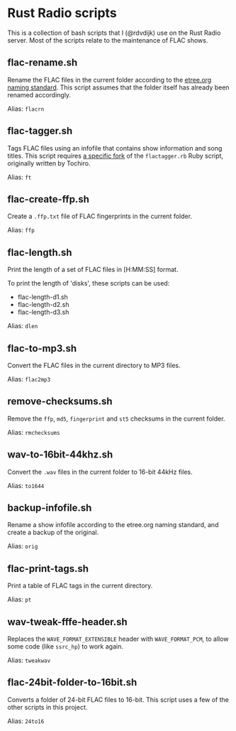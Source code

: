 # Rust Radio scripts

This is a collection of bash scripts that I (@rdvdijk) use on the
Rust Radio server. Most of the scripts relate to the maintenance 
of FLAC shows.

## flac-rename.sh

Rename the FLAC files in the current folder according to the
[etree.org naming standard](http://wiki.etree.org/index.php?page=NamingStandards).
This script assumes that the folder itself has already been renamed
accordingly.

Alias: `flacrn`

## flac-tagger.sh

Tags FLAC files using an infofile that contains show information
and song titles. This script requires
[a specific fork](https://github.com/rdvdijk/flactagger/tree/combined-album)
of the `flactagger.rb` Ruby script, originally written by Tochiro.

Alias: `ft`

## flac-create-ffp.sh

Create a `.ffp.txt` file of FLAC fingerprints in the current folder.

Alias: `ffp`

## flac-length.sh

Print the length of a set of FLAC files in [H:MM:SS] format.

To print the length of 'disks', these scripts can be used:

* flac-length-d1.sh
* flac-length-d2.sh
* flac-length-d3.sh

Alias: `dlen`

## flac-to-mp3.sh

Convert the FLAC files in the current directory to MP3 files.

Alias: `flac2mp3`

## remove-checksums.sh

Remove the `ffp`, `md5`, `fingerprint` and `st5` checksums in the
current folder.

Alias: `rmchecksums`

## wav-to-16bit-44khz.sh

Convert the `.wav` files in the current folder to 16-bit 44kHz
files.

Alias: `to1644`

## backup-infofile.sh

Rename a show infofile according to the etree.org naming standard,
and create a backup of the original.

Alias: `orig`

## flac-print-tags.sh

Print a table of FLAC tags in the current directory.

Alias: `pt`

## wav-tweak-fffe-header.sh

Replaces the `WAVE_FORMAT_EXTENSIBLE` header with `WAVE_FORMAT_PCM`,
to allow some code (like `ssrc_hp`) to work again.

Alias: `tweakwav`

## flac-24bit-folder-to-16bit.sh

Converts a folder of 24-bit FLAC files to 16-bit. This script uses
a few of the other scripts in this project.

Alias: `24to16`

